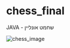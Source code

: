 # chess_final
JAVA - שחמט אונליין

![chess_image](https://user-images.githubusercontent.com/64912893/135998391-b5266e3c-60ac-4197-b63e-88c2dc2c765b.PNG)
